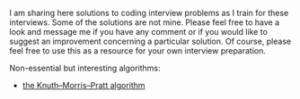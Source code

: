 I am sharing here solutions to coding interview problems as I train for these interviews. Some of the solutions are not mine. Please feel free to have a look and message me if you have any comment or if you would like to suggest an improvement concerning a particular solution. Of course, please feel free to use this as a resource for your own interview preparation.

Non-essential but interesting algorithms:
 - [the Knuth–Morris–Pratt algorithm](https://www.youtube.com/watch?v=JoF0Z7nVSrA)